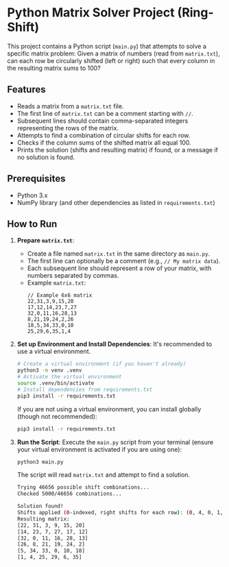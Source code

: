 # Python Matrix Solver Project (Ring-Shift)

This project contains a Python script (`main.py`) that attempts to solve a specific matrix problem:
Given a matrix of numbers (read from `matrix.txt`), can each row be circularly shifted (left or right) such that every column in the resulting matrix sums to 100?

## Features

- Reads a matrix from a `matrix.txt` file.
- The first line of `matrix.txt` can be a comment starting with `//`.
- Subsequent lines should contain comma-separated integers representing the rows of the matrix.
- Attempts to find a combination of circular shifts for each row.
- Checks if the column sums of the shifted matrix all equal 100.
- Prints the solution (shifts and resulting matrix) if found, or a message if no solution is found.

## Prerequisites

- Python 3.x
- NumPy library (and other dependencies as listed in `requirements.txt`)

## How to Run

1.  **Prepare `matrix.txt`**:
    *   Create a file named `matrix.txt` in the same directory as `main.py`.
    *   The first line can optionally be a comment (e.g., `// My matrix data`).
    *   Each subsequent line should represent a row of your matrix, with numbers separated by commas.
    *   Example `matrix.txt`:
        ```
        // Example 6x6 matrix
        22,31,3,9,15,20
        17,12,14,23,7,27
        32,0,11,16,28,13
        8,21,19,24,2,26
        18,5,34,33,0,10
        25,29,6,35,1,4
        ```

2.  **Set up Environment and Install Dependencies**:
    It's recommended to use a virtual environment.
    ```bash
    # Create a virtual environment (if you haven't already)
    python3 -m venv .venv
    # Activate the virtual environment
    source .venv/bin/activate 
    # Install dependencies from requirements.txt
    pip3 install -r requirements.txt
    ```
    If you are not using a virtual environment, you can install globally (though not recommended):
    ```bash
    pip3 install -r requirements.txt
    ```

3.  **Run the Script**:
    Execute the `main.py` script from your terminal (ensure your virtual environment is activated if you are using one):
    ```bash
    python3 main.py
    ```
    The script will read `matrix.txt` and attempt to find a solution.

    ```bash
    Trying 46656 possible shift combinations...
    Checked 5000/46656 combinations...

    Solution found!
    Shifts applied (0-indexed, right shifts for each row): (0, 4, 0, 1, 5, 2)
    Resulting matrix:
    [22, 31, 3, 9, 15, 20]
    [14, 23, 7, 27, 17, 12]
    [32, 0, 11, 16, 28, 13]
    [26, 8, 21, 19, 24, 2]
    [5, 34, 33, 0, 10, 18]
    [1, 4, 25, 29, 6, 35]
    ```
